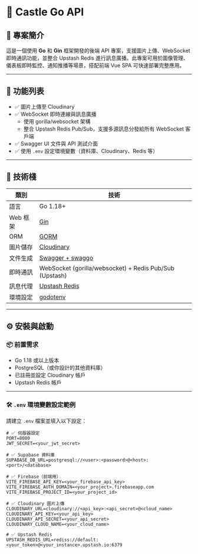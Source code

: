 # 🏰 Castle Go API

## 📘 專案簡介

這是一個使用 **Go** 和 **Gin** 框架開發的後端 API 專案，支援圖片上傳、WebSocket 即時通訊功能，並整合 Upstash Redis 進行訊息廣播。此專案可用於圖像管理、儀表板即時監控、通知推播等場景，搭配前端 Vue SPA 可快速部署完整應用。

---

## 🚀 功能列表

- ✅ 圖片上傳至 Cloudinary
- ✅ WebSocket 即時連線與訊息廣播  
  - 使用 gorilla/websocket 架構  
  - 整合 Upstash Redis Pub/Sub，支援多源訊息分發給所有 WebSocket 客戶端
- ✅ Swagger UI 文件與 API 測試介面
- ✅ 使用 `.env` 設定環境變數（資料庫、Cloudinary、Redis 等）

---

## 🧱 技術棧

| 類別         | 技術                                                         |
|--------------|--------------------------------------------------------------|
| 語言         | Go 1.18+                                                     |
| Web 框架     | [Gin](https://gin-gonic.com/)                                |
| ORM          | [GORM](https://gorm.io/)                                     |
| 圖片儲存     | [Cloudinary](https://cloudinary.com/)                        |
| 文件生成     | [Swagger + swaggo](https://github.com/swaggo/gin-swagger)    |
| 即時通訊     | WebSocket (gorilla/websocket) + Redis Pub/Sub (Upstash)      |
| 訊息代理     | [Upstash Redis](https://upstash.com/)                        |
| 環境設定     | [godotenv](https://github.com/joho/godotenv)                 |

---

## ⚙️ 安裝與啟動

### 📦 前置需求

- Go 1.18 或以上版本
- PostgreSQL（或你設計的其他資料庫）
- 已註冊並設定 Cloudinary 帳戶
- Upstash Redis 帳戶

---

### 🛠️ `.env` 環境變數設定範例

請建立 `.env` 檔案並填入以下設定：

```env
# ✅ 伺服器設定
PORT=8080
JWT_SECRET=<your_jwt_secret>

# ✅ Supabase 資料庫
SUPABASE_DB_URL=postgresql://<user>:<password>@<host>:<port>/<database>

# ✅ Firebase（前端用）
VITE_FIREBASE_API_KEY=<your_firebase_api_key>
VITE_FIREBASE_AUTH_DOMAIN=<your_project>.firebaseapp.com
VITE_FIREBASE_PROJECT_ID=<your_project_id>

# ✅ Cloudinary 圖片上傳
CLOUDINARY_URL=cloudinary://<api_key>:<api_secret>@<cloud_name>
CLOUDINARY_API_KEY=<your_api_key>
CLOUDINARY_API_SECRET=<your_api_secret>
CLOUDINARY_CLOUD_NAME=<your_cloud_name>

# ✅ Upstash Redis
UPSTASH_REDIS_URL=rediss://default:<your_token>@<your_instance>.upstash.io:6379
